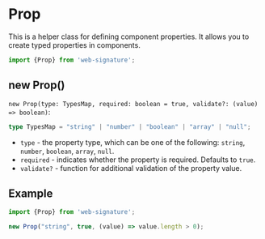 # Prop

This is a helper class for defining component properties.
It allows you to create typed properties in components.

```ts
import {Prop} from 'web-signature';
```

## new Prop()

`new Prop(type: TypesMap, required: boolean = true, validate?: (value) => boolean)`:

```ts
type TypesMap = "string" | "number" | "boolean" | "array" | "null";
```

- `type` - the property type, which can be one of the following: `string`, `number`, `boolean`, `array`, `null`.
- `required` - indicates whether the property is required. Defaults to `true`.
- `validate?` - function for additional validation of the property value.

## Example

```ts
import {Prop} from 'web-signature';

new Prop("string", true, (value) => value.length > 0);
```